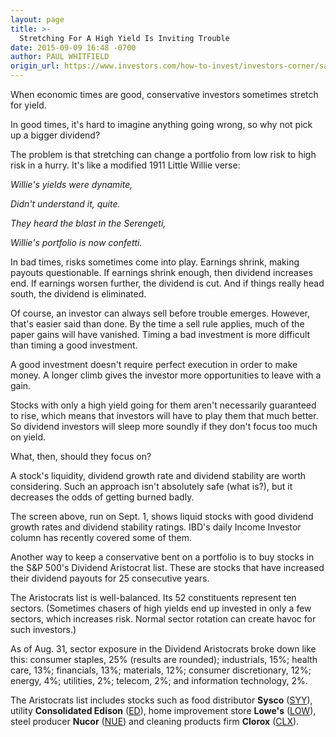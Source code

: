 ```yaml
---
layout: page
title: >-
  Stretching For A High Yield Is Inviting Trouble
date: 2015-09-09 16:48 -0700
author: PAUL WHITFIELD
origin_url: https://www.investors.com/how-to-invest/investors-corner/safe-dividend-investing-means-not-stretching-for-yield/
---
```


When economic times are good, conservative investors sometimes stretch for yield.

In good times, it's hard to imagine anything going wrong, so why not pick up a bigger dividend?

The problem is that stretching can change a portfolio from low risk to high risk in a hurry. It's like a modified 1911 Little Willie verse:

_Willie's yields were dynamite,_

_Didn't understand it, quite._

_They heard the blast in the Serengeti,_

_Willie's portfolio is now confetti._

In bad times, risks sometimes come into play. Earnings shrink, making payouts questionable. If earnings shrink enough, then dividend increases end. If earnings worsen further, the dividend is cut. And if things really head south, the dividend is eliminated.

Of course, an investor can always sell before trouble emerges. However, that's easier said than done. By the time a sell rule applies, much of the paper gains will have vanished. Timing a bad investment is more difficult than timing a good investment.

A good investment doesn't require perfect execution in order to make money. A longer climb gives the investor more opportunities to leave with a gain.

Stocks with only a high yield going for them aren't necessarily guaranteed to rise, which means that investors will have to play them that much better. So dividend investors will sleep more soundly if they don't focus too much on yield.

What, then, should they focus on?

A stock's liquidity, dividend growth rate and dividend stability are worth considering. Such an approach isn't absolutely safe (what is?), but it decreases the odds of getting burned badly.

The screen above, run on Sept. 1, shows liquid stocks with good dividend growth rates and dividend stability ratings. IBD's daily Income Investor column has recently covered some of them.

Another way to keep a conservative bent on a portfolio is to buy stocks in the S&P 500's Dividend Aristocrat list. These are stocks that have increased their dividend payouts for 25 consecutive years.

The Aristocrats list is well-balanced. Its 52 constituents represent ten sectors. (Sometimes chasers of high yields end up invested in only a few sectors, which increases risk. Normal sector rotation can create havoc for such investors.)

As of Aug. 31, sector exposure in the Dividend Aristocrats broke down like this: consumer staples, 25% (results are rounded); industrials, 15%; health care, 13%; financials, 13%; materials, 12%; consumer discretionary, 12%; energy, 4%; utilities, 2%; telecom, 2%; and information technology, 2%.

The Aristocrats list includes stocks such as food distributor **Sysco** ([SYY](https://research.investors.com/quote.aspx?symbol=SYY)), utility **Consolidated Edison** ([ED](https://research.investors.com/quote.aspx?symbol=ED)), home improvement store **Lowe's** ([LOW](https://research.investors.com/quote.aspx?symbol=LOW)), steel producer **Nucor** ([NUE](https://research.investors.com/quote.aspx?symbol=NUE)) and cleaning products firm **Clorox** ([CLX](https://research.investors.com/quote.aspx?symbol=CLX)).
